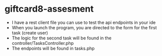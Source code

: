 # giftcard8-assesment

- I have a rest client file you can use to test the api endpoints in your ide
- When you launch the program, you are directed to the form for the first task (create user)
- The logic for the second task will be found in the controller/TasksController.php
- The endpoints will be found in tasks.php
